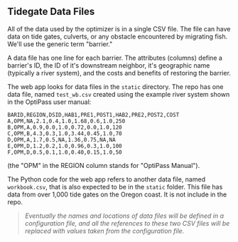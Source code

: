 ## Tidegate Data Files

All of the data used by the optimizer is in a single CSV file.
The file can have data on tide gates, culverts, or any obstacle encountered by migrating fish.
We'll use the generic term "barrier."

A data file has one line for each barrier.
The attributes (columns) define a barrier's ID, the ID of it's downstream neighbor, it's geographic name (typically a river system), and the costs and benefits of restoring the barrier.

The web app looks for data files in the `static` directory.
The repo has one data file, named `test_wb.csv` created using the example river system shown in the OptiPass user manual:
```
BARID,REGION,DSID,HAB1,PRE1,POST1,HAB2,PRE2,POST2,COST
A,OPM,NA,2.1,0.4,1.0,1.68,0.6,1.0,250
B,OPM,A,0.9,0.0,1.0,0.72,0.0,1.0,120
C,OPM,B,4.3,0.3,1.0,3.44,0.45,1.0,70
D,OPM,A,1.7,0.5,NA,1.36,0.75,NA,NA
E,OPM,D,1.2,0.2,1.0,0.96,0.3,1.0,100
F,OPM,D,0.5,0.1,1.0,0.40,0.15,1.0,50
```
(the "OPM" in the REGION column stands for "OptiPass Manual").

The Python code for the web app refers to another data file, named `workbook.csv`, that is also expected to be in the `static` folder.
This file has data from over 1,000 tide gates on the Oregon coast.
It is not include in the repo.

> _Eventually the names and locations of data files will be defined in a configuration file, and all the references to these two CSV files will be replaced with values taken from the configuration file._
<br/>
